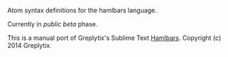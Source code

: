 Atom syntax definitions for the hamlbars language.

Currently in *public beta* phase.

This is a manual port of Greplytix's Sublime Text  [Hamlbars](https://github.com/greplytix/Hamlbars). Copyright (c) 2014 Greplytix.
